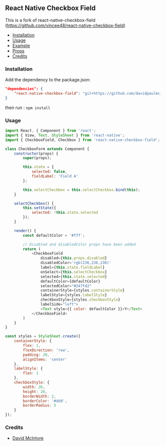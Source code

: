 ## React Native Checkbox Field

This is a fork of react-native-checkbox-field (https://github.com/vincee48/react-native-checkbox-field)
- [Installation](#installation)
- [Usage](#usage)
- [Example](#example)
- [Props](#props)
- [Credits](#credits)

### Installation
Add the dependency to the package.json:
```json
"dependencies": {
    "react-native-checkbox-field": "git+https://github.com/davidpaulmcintyre/react-native-checkbox-field.git", 
}
```
then run :
`npm install`

### Usage
```javascript
import React, { Component } from 'react';
import { View, Text, StyleSheet } from 'react-native';
import { CheckboxField, Checkbox } from 'react-native-checkbox-field';

class CheckboxForm extends Component {
    constructor(props) {
        super(props);

        this.state = {
            selected: false,
            fieldLabel: 'Field A'
        };

        this.selectCheckbox = this.selectCheckbox.bind(this);
    }

    selectCheckbox() {
        this.setState({
            selected: !this.state.selected
        });
    }

    render() {
        const defaultColor = '#fff';

        // Disabled and disabledColor props have been added
        return (
            <CheckboxField
                disabled={this.props.disabled}
                disabledColor='rgb(236,236,236)'
                label={this.state.fieldLabel}
                onSelect={this.selectCheckbox}
                selected={this.state.selected}
                defaultColor={defaultColor}
                selectedColor="#247fd2"
                containerStyle={styles.containerStyle}
                labelStyle={styles.labelStyle}
                checkboxStyle={styles.checkboxStyle}
                labelSide="left">
                <Text style={{ color: defaultColor }}>Y</Text>
            </CheckboxField>
        )
    }
}

const styles = StyleSheet.create({
    containerStyle: {
        flex: 1,
        flexDirection: 'row',
        padding: 20,
        alignItems: 'center'
    },
    labelStyle: {
        flex: 1
    },
    checkboxStyle: {
        width: 26,
        height: 26,
        borderWidth: 2,
        borderColor: '#ddd',
        borderRadius: 5
    }
});
```


### Credits
- [David McIntyre](http://howtoember.wordpress.com/)
